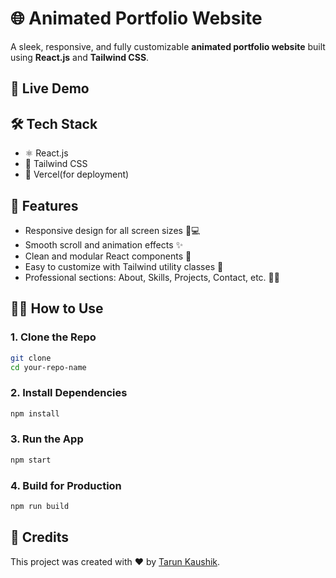 # 🌐 Animated Portfolio Website

A sleek, responsive, and fully customizable **animated portfolio website** built using **React.js** and **Tailwind CSS**. 

## 🚀 Live Demo


## 🛠️ Tech Stack

- ⚛️ React.js
- 🎨 Tailwind CSS
- 💾 Vercel(for deployment)

## 📁 Features

- Responsive design for all screen sizes 📱💻
- Smooth scroll and animation effects ✨
- Clean and modular React components 🧩
- Easy to customize with Tailwind utility classes 🎯
- Professional sections: About, Skills, Projects, Contact, etc. 👨‍💻


## 🧑‍💻 How to Use

### 1. Clone the Repo

```bash
git clone 
cd your-repo-name
````

### 2. Install Dependencies

```bash
npm install
```

### 3. Run the App

```bash
npm start
```

### 4. Build for Production

```bash
npm run build
```
## 🌟 Credits

This project was created with ❤️ by [Tarun Kaushik](https://tarunkaushik.vercel.app/).
